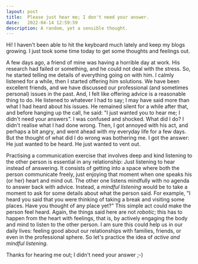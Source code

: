 ```yaml
---
layout: post
title:  Please just hear me; I don't need your answer.
date:   2022-04-14 12:59:59
description: A random, yet a sensible thought.
---
```


Hi! I haven't been able to hit the keyboard much lately and keep my blogs growing. I just took some time today to get some thoughts and feelings out.

A few days ago, a friend of mine was having a horrible day at work. His research had failed or something, and he could not deal with the stress. So, he started telling me details of everything going on with him. I calmly listened for a while, then I started offering him solutions. We have been excellent friends, and we have discussed our professional (and sometimes personal) issues in the past. And, I felt like offering advice is a reasonable thing to do. He listened to whatever I had to say; I may have said more than what I had heard about his issues. He remained silent for a while after that, and before hanging up the call, he said: "I just wanted you to hear me; I didn't need your answers". I was confused and shocked. What did I do? I didn't realise what I had done wrong. Then, I got annoyed with his act, and perhaps a bit angry, and went ahead with my everyday life for a few days. But the thought of what did I do wrong was bothering me. I got the answer: He just wanted to be heard. He just wanted to vent out.

Practising a communication exercise that involves deep and kind listening to the other person is essential in any relationship: Just listening to hear instead of answering. It consists of getting into a space where both the person communicate freely, just enjoying that moment when one speaks his (or her) heart and mind out. The other one listens mindfully with no agenda to answer back with advice. Instead, a *mindful listening* would be to take a moment to ask for some details about what the person said. For example, "I heard you said that you were thinking of taking a break and visiting some places. Have you thought of any place yet?" This simple act could make the person feel heard. Again, the things said here are not *robotic*; this has to happen from the heart with feelings, that is, by actively engaging the body and mind to listen to the other person. I am sure this could help us in our daily lives: feeling good about our relationships with families, friends, or even in the professional sphere. So let's practice the idea of *active and mindful listening*.

Thanks for hearing me out; I didn't need your answer ;-)

